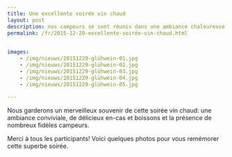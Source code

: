 ```yaml
---
title: Une excellente soirée vin chaud
layout: post
description: nos campeurs se sont réunis dans une ambiance chaleureuse
permalink: /fr/2015-12-29-excellente-soirée-vin-chaud.html

    
images: 
    - /img/nieuws/20151229-glühwein-01.jpg
    - /img/nieuws/20151229-glühwein-02.jpg
    - /img/nieuws/20151229-glühwein-03.jpg
    - /img/nieuws/20151229-glühwein-04.jpg
    - /img/nieuws/20151229-glühwein-05.jpg
    
---
```


Nous garderons un merveilleux souvenir de cette soirée vin chaud: une ambiance conviviale, de délicieux en-cas et boissons et la présence de nombreux fidèles campeurs.

Merci à tous les participants! Voici quelques photos pour vous remémorer cette superbe soirée.



